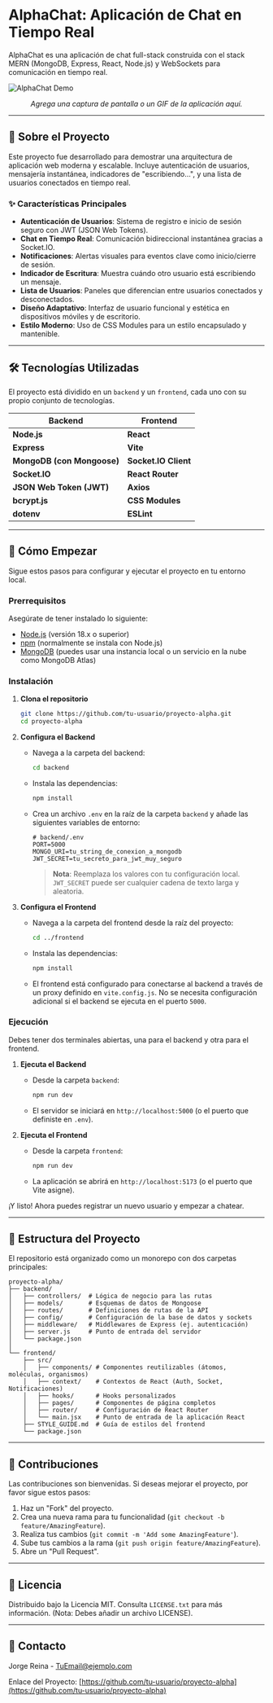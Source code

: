 # AlphaChat: Aplicación de Chat en Tiempo Real

AlphaChat es una aplicación de chat full-stack construida con el stack MERN (MongoDB, Express, React, Node.js) y WebSockets para comunicación en tiempo real.

![AlphaChat Demo](https://via.placeholder.com/800x450.png?text=Añade+aquí+una+captura+de+pantalla+o+GIF)
*<p align="center">Agrega una captura de pantalla o un GIF de la aplicación aquí.</p>*

---

## 🌟 Sobre el Proyecto

Este proyecto fue desarrollado para demostrar una arquitectura de aplicación web moderna y escalable. Incluye autenticación de usuarios, mensajería instantánea, indicadores de "escribiendo...", y una lista de usuarios conectados en tiempo real.

### ✨ Características Principales

- **Autenticación de Usuarios**: Sistema de registro e inicio de sesión seguro con JWT (JSON Web Tokens).
- **Chat en Tiempo Real**: Comunicación bidireccional instantánea gracias a Socket.IO.
- **Notificaciones**: Alertas visuales para eventos clave como inicio/cierre de sesión.
- **Indicador de Escritura**: Muestra cuándo otro usuario está escribiendo un mensaje.
- **Lista de Usuarios**: Paneles que diferencian entre usuarios conectados y desconectados.
- **Diseño Adaptativo**: Interfaz de usuario funcional y estética en dispositivos móviles y de escritorio.
- **Estilo Moderno**: Uso de CSS Modules para un estilo encapsulado y mantenible.

---

## 🛠️ Tecnologías Utilizadas

El proyecto está dividido en un `backend` y un `frontend`, cada uno con su propio conjunto de tecnologías.

| Backend                               | Frontend                          |
| ------------------------------------- | --------------------------------- |
| **Node.js**                           | **React**                         |
| **Express**                           | **Vite**                          |
| **MongoDB (con Mongoose)**            | **Socket.IO Client**              |
| **Socket.IO**                         | **React Router**                  |
| **JSON Web Token (JWT)**              | **Axios**                         |
| **bcrypt.js**                         | **CSS Modules**                   |
| **dotenv**                            | **ESLint**                        |

---

## 🚀 Cómo Empezar

Sigue estos pasos para configurar y ejecutar el proyecto en tu entorno local.

### Prerrequisitos

Asegúrate de tener instalado lo siguiente:
- [Node.js](https://nodejs.org/es/) (versión 18.x o superior)
- [npm](https://www.npmjs.com/) (normalmente se instala con Node.js)
- [MongoDB](https://www.mongodb.com/try/download/community) (puedes usar una instancia local o un servicio en la nube como MongoDB Atlas)

### Instalación

1.  **Clona el repositorio**
    ```sh
    git clone https://github.com/tu-usuario/proyecto-alpha.git
    cd proyecto-alpha
    ```

2.  **Configura el Backend**
    - Navega a la carpeta del backend:
      ```sh
      cd backend
      ```
    - Instala las dependencias:
      ```sh
      npm install
      ```
    - Crea un archivo `.env` en la raíz de la carpeta `backend` y añade las siguientes variables de entorno:
      ```env
      # backend/.env
      PORT=5000
      MONGO_URI=tu_string_de_conexion_a_mongodb
      JWT_SECRET=tu_secreto_para_jwt_muy_seguro
      ```
      > **Nota**: Reemplaza los valores con tu configuración local. `JWT_SECRET` puede ser cualquier cadena de texto larga y aleatoria.

3.  **Configura el Frontend**
    - Navega a la carpeta del frontend desde la raíz del proyecto:
      ```sh
      cd ../frontend
      ```
    - Instala las dependencias:
      ```sh
      npm install
      ```
    - El frontend está configurado para conectarse al backend a través de un proxy definido en `vite.config.js`. No se necesita configuración adicional si el backend se ejecuta en el puerto `5000`.

### Ejecución

Debes tener dos terminales abiertas, una para el backend y otra para el frontend.

1.  **Ejecuta el Backend**
    - Desde la carpeta `backend`:
      ```sh
      npm run dev
      ```
    - El servidor se iniciará en `http://localhost:5000` (o el puerto que definiste en `.env`).

2.  **Ejecuta el Frontend**
    - Desde la carpeta `frontend`:
      ```sh
      npm run dev
      ```
    - La aplicación se abrirá en `http://localhost:5173` (o el puerto que Vite asigne).

¡Y listo! Ahora puedes registrar un nuevo usuario y empezar a chatear.

---

## 📁 Estructura del Proyecto

El repositorio está organizado como un monorepo con dos carpetas principales:

```
proyecto-alpha/
├── backend/
│   ├── controllers/  # Lógica de negocio para las rutas
│   ├── models/       # Esquemas de datos de Mongoose
│   ├── routes/       # Definiciones de rutas de la API
│   ├── config/       # Configuración de la base de datos y sockets
│   ├── middleware/   # Middlewares de Express (ej. autenticación)
│   ├── server.js     # Punto de entrada del servidor
│   └── package.json
│
└── frontend/
    ├── src/
    │   ├── components/ # Componentes reutilizables (átomos, moléculas, organismos)
    │   ├── context/    # Contextos de React (Auth, Socket, Notificaciones)
    │   ├── hooks/      # Hooks personalizados
    │   ├── pages/      # Componentes de página completos
    │   ├── router/     # Configuración de React Router
    │   └── main.jsx    # Punto de entrada de la aplicación React
    ├── STYLE_GUIDE.md  # Guía de estilos del frontend
    └── package.json
```

---

## 🤝 Contribuciones

Las contribuciones son bienvenidas. Si deseas mejorar el proyecto, por favor sigue estos pasos:

1.  Haz un "Fork" del proyecto.
2.  Crea una nueva rama para tu funcionalidad (`git checkout -b feature/AmazingFeature`).
3.  Realiza tus cambios (`git commit -m 'Add some AmazingFeature'`).
4.  Sube tus cambios a la rama (`git push origin feature/AmazingFeature`).
5.  Abre un "Pull Request".

---

## 📄 Licencia

Distribuido bajo la Licencia MIT. Consulta `LICENSE.txt` para más información. (Nota: Debes añadir un archivo LICENSE).

---

## 📧 Contacto

Jorge Reina - [TuEmail@ejemplo.com](mailto:TuEmail@ejemplo.com)

Enlace del Proyecto: [https://github.com/tu-usuario/proyecto-alpha](https://github.com/tu-usuario/proyecto-alpha)
